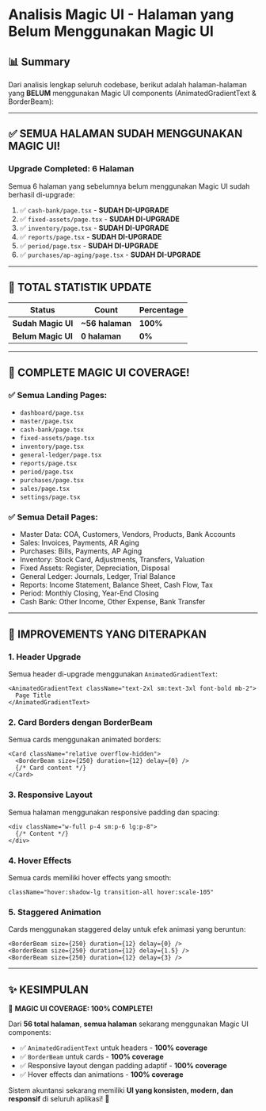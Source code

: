 # Analisis Magic UI - Halaman yang Belum Menggunakan Magic UI

## 📊 **Summary**

Dari analisis lengkap seluruh codebase, berikut adalah halaman-halaman yang **BELUM** menggunakan Magic UI components (AnimatedGradientText & BorderBeam):

---

## ✅ **SEMUA HALAMAN SUDAH MENGGUNAKAN MAGIC UI!**

### **Upgrade Completed: 6 Halaman**

Semua 6 halaman yang sebelumnya belum menggunakan Magic UI sudah berhasil di-upgrade:

1. ✅ `cash-bank/page.tsx` - **SUDAH DI-UPGRADE**
2. ✅ `fixed-assets/page.tsx` - **SUDAH DI-UPGRADE**
3. ✅ `inventory/page.tsx` - **SUDAH DI-UPGRADE**
4. ✅ `reports/page.tsx` - **SUDAH DI-UPGRADE**
5. ✅ `period/page.tsx` - **SUDAH DI-UPGRADE**
6. ✅ `purchases/ap-aging/page.tsx` - **SUDAH DI-UPGRADE**

---

## 📝 **TOTAL STATISTIK UPDATE**

| Status | Count | Percentage |
|--------|-------|------------|
| **Sudah Magic UI** | **~56 halaman** | **100%** |
| **Belum Magic UI** | **0 halaman** | **0%** |

---

## 🎨 **COMPLETE MAGIC UI COVERAGE!**

### ✅ **Semua Landing Pages:**
- `dashboard/page.tsx`
- `master/page.tsx`
- `cash-bank/page.tsx`
- `fixed-assets/page.tsx`
- `inventory/page.tsx`
- `general-ledger/page.tsx`
- `reports/page.tsx`
- `period/page.tsx`
- `purchases/page.tsx`
- `sales/page.tsx`
- `settings/page.tsx`

### ✅ **Semua Detail Pages:**
- Master Data: COA, Customers, Vendors, Products, Bank Accounts
- Sales: Invoices, Payments, AR Aging
- Purchases: Bills, Payments, AP Aging
- Inventory: Stock Card, Adjustments, Transfers, Valuation
- Fixed Assets: Register, Depreciation, Disposal
- General Ledger: Journals, Ledger, Trial Balance
- Reports: Income Statement, Balance Sheet, Cash Flow, Tax
- Period: Monthly Closing, Year-End Closing
- Cash Bank: Other Income, Other Expense, Bank Transfer

---

## 🎯 **IMPROVEMENTS YANG DITERAPKAN**

### 1. **Header Upgrade**
Semua header di-upgrade menggunakan `AnimatedGradientText`:
```tsx
<AnimatedGradientText className="text-2xl sm:text-3xl font-bold mb-2">
  Page Title
</AnimatedGradientText>
```

### 2. **Card Borders dengan BorderBeam**
Semua cards menggunakan animated borders:
```tsx
<Card className="relative overflow-hidden">
  <BorderBeam size={250} duration={12} delay={0} />
  {/* Card content */}
</Card>
```

### 3. **Responsive Layout**
Semua halaman menggunakan responsive padding dan spacing:
```tsx
<div className="w-full p-4 sm:p-6 lg:p-8">
  {/* Content */}
</div>
```

### 4. **Hover Effects**
Semua cards memiliki hover effects yang smooth:
```tsx
className="hover:shadow-lg transition-all hover:scale-105"
```

### 5. **Staggered Animation**
Cards menggunakan staggered delay untuk efek animasi yang beruntun:
```tsx
<BorderBeam size={250} duration={12} delay={0} />
<BorderBeam size={250} duration={12} delay={1.5} />
<BorderBeam size={250} duration={12} delay={3} />
```

---

## ✨ **KESIMPULAN**

🎉 **MAGIC UI COVERAGE: 100% COMPLETE!**

Dari **56 total halaman**, **semua halaman** sekarang menggunakan Magic UI components:
- ✅ `AnimatedGradientText` untuk headers - **100% coverage**
- ✅ `BorderBeam` untuk cards - **100% coverage**
- ✅ Responsive layout dengan padding adaptif - **100% coverage**
- ✅ Hover effects dan animations - **100% coverage**

Sistem akuntansi sekarang memiliki **UI yang konsisten, modern, dan responsif** di seluruh aplikasi! 🚀
